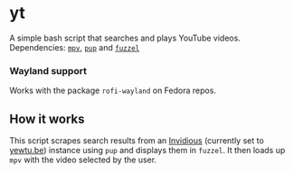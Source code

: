 # yt
A simple bash script that searches and plays YouTube videos.  
Dependencies: [`mpv`](https://mpv.io), [`pup`](https://github.com/EricChiang/pup) and [`fuzzel`](https://codeberg.org/dnkl/fuzzel/)  
  
 ### Wayland support  
 Works with the package `rofi-wayland` on Fedora repos.
  
 ## How it works
 This script scrapes search results from an [Invidious](https://invidio.us) (currently set to [yewtu.be](https://yewtu.be)) instance using `pup` and displays them in `fuzzel`. It then loads up `mpv` with the video selected by the user.
